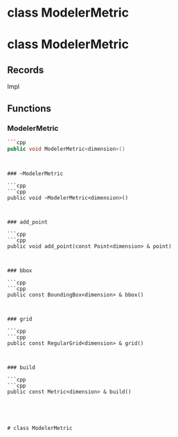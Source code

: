 # class ModelerMetric

# class ModelerMetric


## Records

Impl



## Functions

### ModelerMetric

```cpp
```cpp
public void ModelerMetric<dimension>()
```
```


### ~ModelerMetric

```cpp
```cpp
public void ~ModelerMetric<dimension>()
```
```


### add_point

```cpp
```cpp
public void add_point(const Point<dimension> & point)
```
```


### bbox

```cpp
```cpp
public const BoundingBox<dimension> & bbox()
```
```


### grid

```cpp
```cpp
public const RegularGrid<dimension> & grid()
```
```


### build

```cpp
```cpp
public const Metric<dimension> & build()
```
```




# class ModelerMetric

